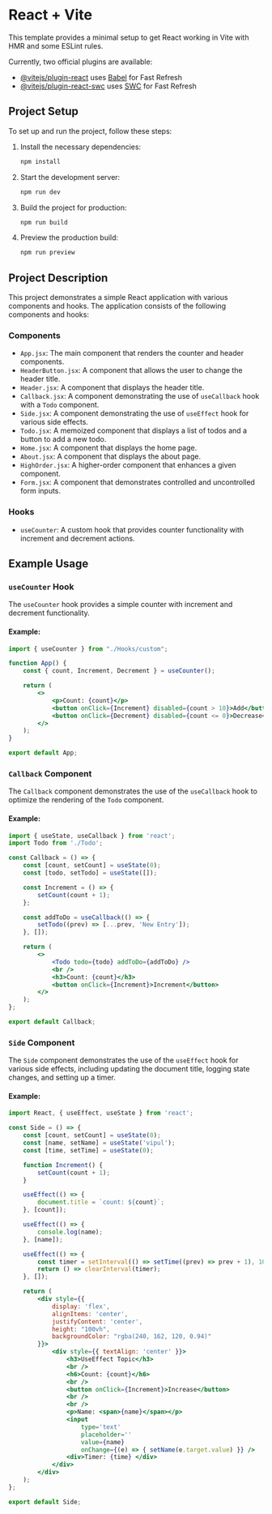 # React + Vite

This template provides a minimal setup to get React working in Vite with HMR and some ESLint rules.

Currently, two official plugins are available:

- [@vitejs/plugin-react](https://github.com/vitejs/vite-plugin-react/blob/main/packages/plugin-react/README.md) uses [Babel](https://babeljs.io/) for Fast Refresh
- [@vitejs/plugin-react-swc](https://github.com/vitejs/vite-plugin-react-swc) uses [SWC](https://swc.rs/) for Fast Refresh

## Project Setup

To set up and run the project, follow these steps:

1. Install the necessary dependencies:
    ```sh
    npm install
    ```

2. Start the development server:
    ```sh
    npm run dev
    ```

3. Build the project for production:
    ```sh
    npm run build
    ```

4. Preview the production build:
    ```sh
    npm run preview
    ```

## Project Description

This project demonstrates a simple React application with various components and hooks. The application consists of the following components and hooks:

### Components

- `App.jsx`: The main component that renders the counter and header components.
- `HeaderButton.jsx`: A component that allows the user to change the header title.
- `Header.jsx`: A component that displays the header title.
- `Callback.jsx`: A component demonstrating the use of `useCallback` hook with a `Todo` component.
- `Side.jsx`: A component demonstrating the use of `useEffect` hook for various side effects.
- `Todo.jsx`: A memoized component that displays a list of todos and a button to add a new todo.
- `Home.jsx`: A component that displays the home page.
- `About.jsx`: A component that displays the about page.
- `HighOrder.jsx`: A higher-order component that enhances a given component.
- `Form.jsx`: A component that demonstrates controlled and uncontrolled form inputs.

### Hooks

- `useCounter`: A custom hook that provides counter functionality with increment and decrement actions.

## Example Usage

### `useCounter` Hook

The `useCounter` hook provides a simple counter with increment and decrement functionality.

#### Example:
```jsx
import { useCounter } from "./Hooks/custom";

function App() {
    const { count, Increment, Decrement } = useCounter();

    return (
        <>
            <p>Count: {count}</p>
            <button onClick={Increment} disabled={count > 10}>Add</button>
            <button onClick={Decrement} disabled={count <= 0}>Decrease</button>
        </>
    );
}

export default App;
```

### `Callback` Component

The `Callback` component demonstrates the use of the `useCallback` hook to optimize the rendering of the `Todo` component.

#### Example:
```jsx
import { useState, useCallback } from 'react';
import Todo from './Todo';

const Callback = () => {
    const [count, setCount] = useState(0);
    const [todo, setTodo] = useState([]);

    const Increment = () => {
        setCount(count + 1);
    };

    const addToDo = useCallback(() => {
        setTodo((prev) => [...prev, 'New Entry']);
    }, []);

    return (
        <>
            <Todo todo={todo} addToDo={addToDo} />
            <br />
            <h3>Count: {count}</h3>
            <button onClick={Increment}>Increment</button>
        </>
    );
};

export default Callback;
```

### `Side` Component

The `Side` component demonstrates the use of the `useEffect` hook for various side effects, including updating the document title, logging state changes, and setting up a timer.

#### Example:
```jsx
import React, { useEffect, useState } from 'react';

const Side = () => {
    const [count, setCount] = useState(0);
    const [name, setName] = useState('vipul');
    const [time, setTime] = useState(0);

    function Increment() {
        setCount(count + 1);
    }

    useEffect(() => {
        document.title = `count: ${count}`;
    }, [count]);

    useEffect(() => {
        console.log(name);
    }, [name]);

    useEffect(() => {
        const timer = setInterval(() => setTime((prev) => prev + 1), 1000);
        return () => clearInterval(timer);
    }, []);

    return (
        <div style={{
            display: 'flex',
            alignItems: 'center',
            justifyContent: 'center',
            height: "100vh",
            backgroundColor: "rgba(240, 162, 120, 0.94)"
        }}>
            <div style={{ textAlign: 'center' }}>
                <h3>UseEffect Topic</h3>
                <br />
                <h6>Count: {count}</h6>
                <br />
                <button onClick={Increment}>Increase</button>
                <br />
                <br />
                <p>Name: <span>{name}</span></p>
                <input
                    type='text'
                    placeholder=''
                    value={name}
                    onChange={(e) => { setName(e.target.value) }} />
                <div>Timer: {time} </div>
            </div>
        </div>
    );
};

export default Side;
```
